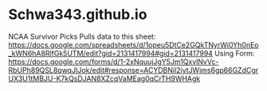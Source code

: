 # Schwa343.github.io
NCAA Survivor Picks
Pulls data to this sheet: https://docs.google.com/spreadsheets/d/1opeu5DtCe2GQkTNyrWi0Yh0nEo_kWN6hA8RlfGk5UTM/edit?gid=2131417994#gid=2131417994
Using Form: https://docs.google.com/forms/d/1-2xNquujJgY5Jm1QxvlNvVc-RbUPh89QSL8qwqJIJok/edit#response=ACYDBNil2iytJWjms6gp66GZdCgrUX3U1tMBJU-K7kQsDJAN8XZcqVaMEag0qCrTH9WHAgk
